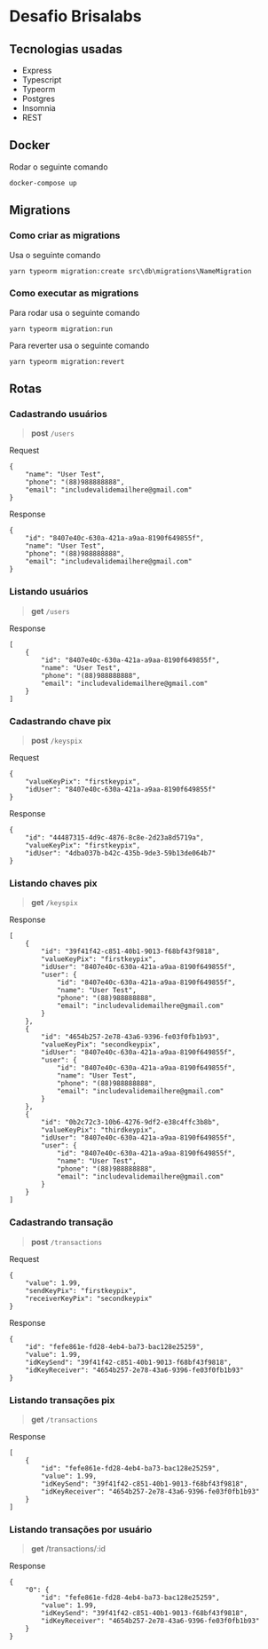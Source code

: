 # Desafio Brisalabs

## Tecnologias usadas

* Express
* Typescript
* Typeorm
* Postgres
* Insomnia
* REST


## Docker

Rodar o seguinte comando

`docker-compose up`

## Migrations

### Como criar as migrations

Usa o seguinte comando

`yarn typeorm migration:create src\db\migrations\NameMigration`

### Como executar as migrations

Para rodar usa o seguinte comando

`yarn typeorm migration:run`

Para reverter usa o seguinte comando

`yarn typeorm migration:revert`


## Rotas

### Cadastrando usuários


> **post** `/users`

Request
```
{
	"name": "User Test",
	"phone": "(88)988888888",
	"email": "includevalidemailhere@gmail.com"
}
```
Response
```
{
	"id": "8407e40c-630a-421a-a9aa-8190f649855f",
	"name": "User Test",
	"phone": "(88)988888888",
	"email": "includevalidemailhere@gmail.com"
}
```
### Listando usuários
> **get** `/users`

Response

```
[
	{
		"id": "8407e40c-630a-421a-a9aa-8190f649855f",
		"name": "User Test",
		"phone": "(88)988888888",
		"email": "includevalidemailhere@gmail.com"
	}
]
```

### Cadastrando chave pix

> **post** `/keyspix`

Request
```
{
	"valueKeyPix": "firstkeypix",
	"idUser": "8407e40c-630a-421a-a9aa-8190f649855f"
}
```
Response
```
{
	"id": "44487315-4d9c-4876-8c8e-2d23a8d5719a",
	"valueKeyPix": "firstkeypix",
	"idUser": "4dba037b-b42c-435b-9de3-59b13de064b7"
}
```

### Listando chaves pix

> **get** `/keyspix`

Response

```
[
	{
		"id": "39f41f42-c851-40b1-9013-f68bf43f9818",
		"valueKeyPix": "firstkeypix",
		"idUser": "8407e40c-630a-421a-a9aa-8190f649855f",
		"user": {
			"id": "8407e40c-630a-421a-a9aa-8190f649855f",
			"name": "User Test",
			"phone": "(88)988888888",
			"email": "includevalidemailhere@gmail.com"
		}
	},
	{
		"id": "4654b257-2e78-43a6-9396-fe03f0fb1b93",
		"valueKeyPix": "secondkeypix",
		"idUser": "8407e40c-630a-421a-a9aa-8190f649855f",
		"user": {
			"id": "8407e40c-630a-421a-a9aa-8190f649855f",
			"name": "User Test",
			"phone": "(88)988888888",
			"email": "includevalidemailhere@gmail.com"
		}
	},
	{
		"id": "0b2c72c3-10b6-4276-9df2-e38c4ffc3b8b",
		"valueKeyPix": "thirdkeypix",
		"idUser": "8407e40c-630a-421a-a9aa-8190f649855f",
		"user": {
			"id": "8407e40c-630a-421a-a9aa-8190f649855f",
			"name": "User Test",
			"phone": "(88)988888888",
			"email": "includevalidemailhere@gmail.com"
		}
	}
]
```

### Cadastrando transação

> **post** `/transactions`

Request

```
{
	"value": 1.99,
	"sendKeyPix": "firstkeypix",
	"receiverKeyPix": "secondkeypix"
}
```

Response

```
{
	"id": "fefe861e-fd28-4eb4-ba73-bac128e25259",
	"value": 1.99,
	"idKeySend": "39f41f42-c851-40b1-9013-f68bf43f9818",
	"idKeyReceiver": "4654b257-2e78-43a6-9396-fe03f0fb1b93"
}
```

### Listando transações pix

> **get** `/transactions`

Response

```
[
	{
		"id": "fefe861e-fd28-4eb4-ba73-bac128e25259",
		"value": 1.99,
		"idKeySend": "39f41f42-c851-40b1-9013-f68bf43f9818",
		"idKeyReceiver": "4654b257-2e78-43a6-9396-fe03f0fb1b93"
	}
]
```


### Listando transações por usuário

> **get** /transactions/:id

Response

```
{
	"0": {
		"id": "fefe861e-fd28-4eb4-ba73-bac128e25259",
		"value": 1.99,
		"idKeySend": "39f41f42-c851-40b1-9013-f68bf43f9818",
		"idKeyReceiver": "4654b257-2e78-43a6-9396-fe03f0fb1b93"
	}
}
```




